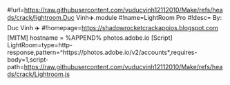 #!url=https://raw.githubusercontent.com/vuducvinh12112010/Make/refs/heads/crack/lightroom.Duc Vinh✈️.module
#!name=LightRoom Pro#!desc= By: Duc Vinh ✈️
#!homepage=https://shadowrocketcrackappios.blogspot.com[MITM]hostname = %APPEND% photos.adobe.io
[Script]LightRoom=type=http-response,pattern=^https:\/\/photos\.adobe\.io\/v2\/accounts*,requires-body=1,script-path=https://raw.githubusercontent.com/vuducvinh12112010/Make/refs/heads/crack/Lightroom.js
